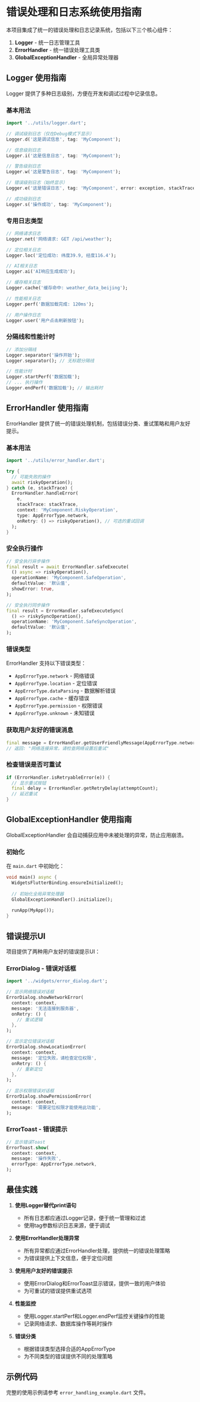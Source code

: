 # 错误处理和日志系统使用指南

本项目集成了统一的错误处理和日志记录系统，包括以下三个核心组件：

1. **Logger** - 统一日志管理工具
2. **ErrorHandler** - 统一错误处理工具类
3. **GlobalExceptionHandler** - 全局异常处理器

## Logger 使用指南

Logger 提供了多种日志级别，方便在开发和调试过程中记录信息。

### 基本用法

```dart
import '../utils/logger.dart';

// 调试级别日志（仅在Debug模式下显示）
Logger.d('这是调试信息', tag: 'MyComponent');

// 信息级别日志
Logger.i('这是信息日志', tag: 'MyComponent');

// 警告级别日志
Logger.w('这是警告日志', tag: 'MyComponent');

// 错误级别日志（始终显示）
Logger.e('这是错误日志', tag: 'MyComponent', error: exception, stackTrace: stackTrace);

// 成功级别日志
Logger.s('操作成功', tag: 'MyComponent');
```

### 专用日志类型

```dart
// 网络请求日志
Logger.net('网络请求: GET /api/weather');

// 定位相关日志
Logger.loc('定位成功: 纬度39.9, 经度116.4');

// AI相关日志
Logger.ai('AI响应生成成功');

// 缓存相关日志
Logger.cache('缓存命中: weather_data_beijing');

// 性能相关日志
Logger.perf('数据加载完成: 120ms');

// 用户操作日志
Logger.user('用户点击刷新按钮');
```

### 分隔线和性能计时

```dart
// 添加分隔线
Logger.separator('操作开始');
Logger.separator(); // 无标题分隔线

// 性能计时
Logger.startPerf('数据加载');
// ... 执行操作
Logger.endPerf('数据加载'); // 输出耗时
```

## ErrorHandler 使用指南

ErrorHandler 提供了统一的错误处理机制，包括错误分类、重试策略和用户友好提示。

### 基本用法

```dart
import '../utils/error_handler.dart';

try {
  // 可能失败的操作
  await riskyOperation();
} catch (e, stackTrace) {
  ErrorHandler.handleError(
    e,
    stackTrace: stackTrace,
    context: 'MyComponent.RiskyOperation',
    type: AppErrorType.network,
    onRetry: () => riskyOperation(), // 可选的重试回调
  );
}
```

### 安全执行操作

```dart
// 安全执行异步操作
final result = await ErrorHandler.safeExecute(
  () async => riskyOperation(),
  operationName: 'MyComponent.SafeOperation',
  defaultValue: '默认值',
  showError: true,
);

// 安全执行同步操作
final result = ErrorHandler.safeExecuteSync(
  () => riskySyncOperation(),
  operationName: 'MyComponent.SafeSyncOperation',
  defaultValue: '默认值',
);
```

### 错误类型

ErrorHandler 支持以下错误类型：

- `AppErrorType.network` - 网络错误
- `AppErrorType.location` - 定位错误
- `AppErrorType.dataParsing` - 数据解析错误
- `AppErrorType.cache` - 缓存错误
- `AppErrorType.permission` - 权限错误
- `AppErrorType.unknown` - 未知错误

### 获取用户友好的错误消息

```dart
final message = ErrorHandler.getUserFriendlyMessage(AppErrorType.network, e);
// 返回: "网络连接异常，请检查网络设置后重试"
```

### 检查错误是否可重试

```dart
if (ErrorHandler.isRetryableError(e)) {
  // 显示重试按钮
  final delay = ErrorHandler.getRetryDelay(attemptCount);
  // 延迟重试
}
```

## GlobalExceptionHandler 使用指南

GlobalExceptionHandler 会自动捕获应用中未被处理的异常，防止应用崩溃。

### 初始化

在 `main.dart` 中初始化：

```dart
void main() async {
  WidgetsFlutterBinding.ensureInitialized();
  
  // 初始化全局异常处理器
  GlobalExceptionHandler().initialize();
  
  runApp(MyApp());
}
```

## 错误提示UI

项目提供了两种用户友好的错误提示UI：

### ErrorDialog - 错误对话框

```dart
import '../widgets/error_dialog.dart';

// 显示网络错误对话框
ErrorDialog.showNetworkError(
  context: context,
  message: '无法连接到服务器',
  onRetry: () {
    // 重试逻辑
  },
);

// 显示定位错误对话框
ErrorDialog.showLocationError(
  context: context,
  message: '定位失败，请检查定位权限',
  onRetry: () {
    // 重新定位
  },
);

// 显示权限错误对话框
ErrorDialog.showPermissionError(
  context: context,
  message: '需要定位权限才能使用此功能',
);
```

### ErrorToast - 错误提示

```dart
// 显示错误Toast
ErrorToast.show(
  context: context,
  message: '操作失败',
  errorType: AppErrorType.network,
);
```

## 最佳实践

1. **使用Logger替代print语句**
   - 所有日志都应通过Logger记录，便于统一管理和过滤
   - 使用tag参数标识日志来源，便于调试

2. **使用ErrorHandler处理异常**
   - 所有异常都应通过ErrorHandler处理，提供统一的错误处理策略
   - 为错误提供上下文信息，便于定位问题

3. **使用用户友好的错误提示**
   - 使用ErrorDialog和ErrorToast显示错误，提供一致的用户体验
   - 为可重试的错误提供重试选项

4. **性能监控**
   - 使用Logger.startPerf和Logger.endPerf监控关键操作的性能
   - 记录网络请求、数据库操作等耗时操作

5. **错误分类**
   - 根据错误类型选择合适的AppErrorType
   - 为不同类型的错误提供不同的处理策略

## 示例代码

完整的使用示例请参考 `error_handling_example.dart` 文件。
